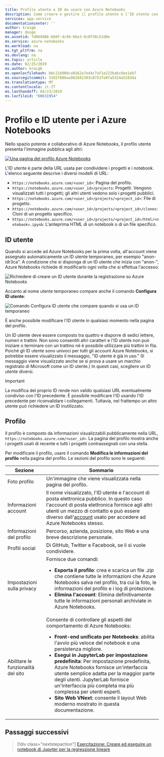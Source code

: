 ```yaml
---
title: Profilo utente e ID da usare con Azure Notebooks
description: Come creare e gestire il profilo utente e l'ID utente con Azure Notebooks.
services: app-service
documentationcenter: ''
author: kraigb
manager: douge
ms.assetid: 7d069d86-660f-4c94-b6e3-0c0f38c52d0e
ms.service: azure-notebooks
ms.workload: na
ms.tgt_pltfrm: na
ms.devlang: na
ms.topic: article
ms.date: 02/25/2019
ms.author: kraigb
ms.openlocfilehash: b8c21b908ca9162a7e44c7af1e222babc6ee1eb7
ms.sourcegitcommit: 3102f886aa962842303c8753fe8fa5324a52834a
ms.translationtype: MT
ms.contentlocale: it-IT
ms.lasthandoff: 04/23/2019
ms.locfileid: "60631954"
---
```

# <a name="your-profile-and-user-id-for-azure-notebooks"></a>Profilo e ID utente per i Azure Notebooks

Nello spazio potente e collaborativo di Azure Notebooks, il profilo utente presenta l'immagine pubblica agli altri:

[![Una pagina del profilo Azure Notebooks](media/accounts/profile-page.png)](media/accounts/profile-page.png#lightbox)

L'ID utente è parte della URL usata per condividere i progetti e i notebook. L'elenco seguente descrive i diversi modelli di URL:

- `https://notebooks.azure.com/<user_id>`: Pagina del profilo.
- `https://notebooks.azure.com/<user_id>/projects`: Progetti. Vengono visualizzati tutti i progetti; gli altri utenti vedono solo i progetti pubblici.
- `https://notebooks.azure.com/<user_id>/projects/<project_id>`: File di progetto.
- `https://notebooks.azure.com/<user_id>/projects/<project_id>/clones`: Cloni di un progetto specifico.
- `https://notebooks.azure.com/<user_id>/projects/<project_id>/html/<notebook>.ipynb`: L'anteprima HTML di un notebook o di un file specifico.

## <a name="your-user-id"></a>ID utente

Quando si accede ad Azure Notebooks per la prima volta, all'account viene assegnato automaticamente un ID utente temporaneo, per esempio "anon-idr3ca". A condizione che si disponga di un ID utente che inizia con "anon-", Azure Notebooks richiede di modificarlo ogni volta che si effettua l'accesso:

![Richiedere di creare un ID utente durante la registrazione su Azure Notebooks](media/accounts/create-user-id.png)

Accanto al nome utente temporaneo compare anche il comando **Configura ID utente**:

![Comando Configura ID utente che compare quando si usa un ID temporaneo](media/accounts/configure-user-id-command.png)

È anche possibile modificare l'ID utente in qualsiasi momento nella pagina del profilo.

Un ID utente deve essere composto tra quattro e disporre di sedici lettere, numeri e trattini. Non sono consentiti altri caratteri e l'ID utente non può iniziare o terminare con un trattino né è possibile utilizzare più trattini in fila. Poiché gli ID utente sono univoci per tutti gli account Azure Notebooks, si potrebbe essere visualizzato il messaggio, "ID utente è già in uso." (Il messaggio viene visualizzato anche se si prova a usare un marchio registrato di Microsoft come un ID utente.) In questi casi, scegliere un ID utente diversi.

> [!Important]
> La modifica del proprio ID rende non valido qualsiasi URL eventualmente condiviso con l'ID precedente. È possibile modificare l'ID usando l'ID precedente per riconvalidare i collegamenti. Tuttavia, nel frattempo un altro utente può richiedere un ID inutilizzato.

## <a name="your-profile"></a>Profilo

Il profilo è composto da informazioni visualizzabili pubblicamente nella URL, `https://notebooks.azure.com/<user_id>`. La pagina del profilo mostra anche i progetti usati di recente e tutti i progetti contrassegnati con una stella.

Per modificare il profilo, usare il comando **Modifica le informazioni del profilo** nella pagina del profilo. Le sezioni del profilo sono le seguenti:

| Sezione | Sommario |
| --- | --- |
| Foto profilo | Un'immagine che viene visualizzata nella pagina del profilo. |
| Informazioni account | Il nome visualizzato, l'ID utente e l'account di posta elettronica pubblico. In questo caso l'account di posta elettronica fornisce agli altri utenti un mezzo di contatto e può essere diverso dall'[account](azure-notebooks-user-account.md) usato per accedere ad Azure Notebooks stesso. |
| Informazioni del profilo | Percorso, azienda, posizione, sito Web e una breve descrizione personale. |
| Profili social | Di GItHub, Twitter e Facebook, se li si vuole condividere. |
| Impostazioni sulla privacy | Fornisce due comandi:<ul><li>**Esporta il profilo**: crea e scarica un file *.zip* che contiene tutte le informazioni che Azure Notebooks salva nel profilo, tra cui la foto, le informazioni del profilo e i log di protezione.</li><li>**Elimina l'account**: Elimina definitivamente tutte le informazioni personali archiviate in Azure Notebooks.</li></ul> |
| Abilitare le funzionalità del sito | Consente di controllare gli aspetti del comportamento di Azure Notebooks:<ul><li>**Front-end unificato per Notebooks**: abilita l'avvio più veloce del notebook e una persistenza migliore.</li><li>**Esegui in JupyterLab per impostazione predefinita**: Per impostazione predefinita, Azure Notebooks fornisce un'interfaccia utente semplice adatta per la maggior parte degli utenti. JupyterLab fornisce un'interfaccia più completa ma più complessa per utenti esperti.</li><li>**Sito Web VNext**: consente il layout Web moderno mostrato in questa documentazione.</li></ul> |

## <a name="next-steps"></a>Passaggi successivi  

> [!div class="nextstepaction"]
> [Esercitazione: Creare ed eseguire un notebook di Jupyter per la regressione lineare](tutorial-create-run-jupyter-notebook.md)
